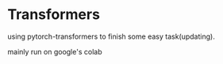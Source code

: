 # Transformers
using pytorch-transformers to finish some easy task(updating).

mainly run on google's colab
